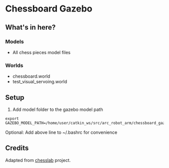 # Chessboard Gazebo

## What's in here?

### Models
- All chess pieces model files

### Worlds
- chessboard.world
- test_visual_servoing.world

## Setup

1. Add model folder to the gazebo model path
```
export GAZEBO_MODEL_PATH=/home/user/catkin_ws/src/arc_robot_arm/chessboard_gazebo/models
```
Optional: Add above line to ~/.bashrc for convenience

## Credits

Adapted from [chesslab](https://gitioc.upc.edu/jan.rosell/chesslab_setup) project.
